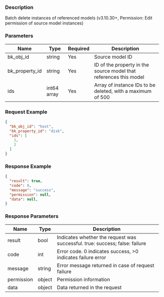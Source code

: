### Description

Batch delete instances of referenced models (v3.10.30+, Permission: Edit permission of source model instances)

### Parameters

| Name           | Type        | Required | Description                                                       |
|----------------|-------------|----------|-------------------------------------------------------------------|
| bk_obj_id      | string      | Yes      | Source model ID                                                   |
| bk_property_id | string      | Yes      | ID of the property in the source model that references this model |
| ids            | int64 array | Yes      | Array of instance IDs to be deleted, with a maximum of 500        |

### Request Example

```json
{
  "bk_obj_id": "host",
  "bk_property_id": "disk",
  "ids": [
    1,
    2
  ]
}
```

### Response Example

```json
{
  "result": true,
  "code": 0,
  "message": "success",
  "permission": null,
  "data": null,
}
```

### Response Parameters

| Name       | Type   | Description                                                                 |
|------------|--------|-----------------------------------------------------------------------------|
| result     | bool   | Indicates whether the request was successful. true: success; false: failure |
| code       | int    | Error code. 0 indicates success, >0 indicates failure error                 |
| message    | string | Error message returned in case of request failure                           |
| permission | object | Permission information                                                      |
| data       | object | Data returned in the request                                                |
